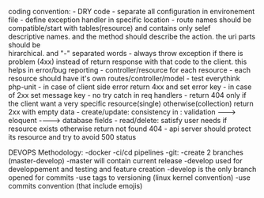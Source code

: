 coding convention:
    - DRY code
    - separate all configuration in environement file
    - define exception handler in specific location
    - route names should be compatible/start with tables(resource) and contains only selef  
        descriptive names. and the method should describe the action. the uri parts should be    
        hirarchical. and "-" separated words
    - always throw exception if there is problem (4xx) instead of return response with that 
        code to the client. this helps in error/bug reporting
    - controller/resource for each resource
    - each resource should have it's own routes/controller/model
    - test everythink php-unit
    - in case of client side error return 4xx and set error key
    - in case of 2xx set message key
    - no try catch in req handlers
    - return 404 only if the client want a very specific resource(single) otherwise(collection) return 2xx with empty data
    - create/update:
        consistency in : validation ---> eloquent ----> database fields
    - read/delete:
        satisfy user needs if resource exists otherwise return not found 404
    - api server should protect its resource and try to avoid 500 status
    
DEVOPS Methodology:
    -docker
    -ci/cd pipelines
    -git:
        -create 2 branches (master-develop)
            -master will contain current release
            -develop used for developpement and testing and feature creation
        -develop is the only branch opened for commits
        -use tags to versioning (linux kernel convention)
        -use commits convention (that include emojis)